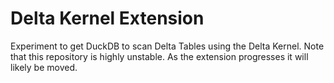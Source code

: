 # Delta Kernel Extension
Experiment to get DuckDB to scan Delta Tables using the Delta Kernel. Note that this repository is highly unstable. As the extension
progresses it will likely be moved.
